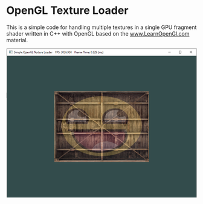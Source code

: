 # OpenGL Texture Loader

This is a simple code for handling multiple textures in a single GPU fragment shader written in C++ with OpenGL based on the www.LearnOpenGl.com material.

![Screen shot](./screenshots/screenshot.png)
